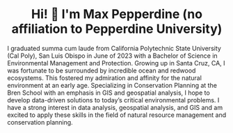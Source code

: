 <h1 align="center">Hi! 👋 I'm Max Pepperdine (no affiliation to Pepperdine University)</h1>

I graduated summa cum laude from California Polytechnic State University (Cal Poly), San Luis Obispo in June of 2023 with a Bachelor of Science in Environmental Management and Protection. Growing up in Santa Cruz, CA, I was fortunate to be surrounded by incredible ocean and redwood ecosystems. This fostered my admiration and affinity for the natural environment at an early age. Specializing in Conservation Planning at the Bren School with an emphasis in GIS and geospatial analysis, I hope to develop data-driven solutions to today’s critical environmental problems. I have a strong interest in data analysis, geospatial analysis, and GIS and am excited to apply these skills in the field of natural resource management and conservation planning.

<!--
**maxpepperdine/maxpepperdine** is a ✨ _special_ ✨ repository because its `README.md` (this file) appears on your GitHub profile.

Here are some ideas to get you started:

- 🔭 I’m currently working on ...
- 🌱 I’m currently learning ...
- 👯 I’m looking to collaborate on ...
- 🤔 I’m looking for help with ...
- 💬 Ask me about ...
- 📫 How to reach me: ...
- 😄 Pronouns: ...
- ⚡ Fun fact: ...
-->
